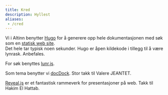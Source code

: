 ```yaml
---
title: Kred
description: Hyllest
aliases:
 - /cred
---
```


Vi i Altinn benytter [Hugo](https://gohugo.io/) for å generere opp hele dokumentasjonen
med søk som en [statisk web site](https://en.wikipedia.org/wiki/Static_web_page).  
Det hele tar typisk noen sekunder. Hugo er åpen kildekode i tillegg til å være lynrask. Anbefales.

For søk benyttes [lunr.js](https://github.com/olivernn/lunr.js/).

Som tema benytter vi [docDock](https://themes.gohugo.io/docdock/). Stor takk til Valere JEANTET.

[Reveal.js](https://github.com/hakimel/reveal.js/) er et fantastisk rammeverk for presentasjoner på web.
Takk til Hakim El Hattab.

